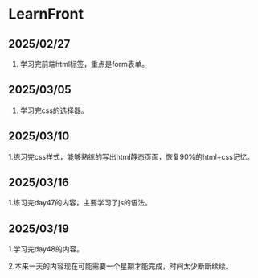 # LearnFront

## 2025/02/27

1. 学习完前端html标签，重点是form表单。

## 2025/03/05

1. 学习完css的选择器。

## 2025/03/10

1.练习完css样式，能够熟练的写出html静态页面，恢复90%的html+css记忆。

## 2025/03/16

1.练习完day47的内容，主要学习了js的语法。

## 2025/03/19

1.学习完day48的内容。

2.本来一天的内容现在可能需要一个星期才能完成，时间太少断断续续。